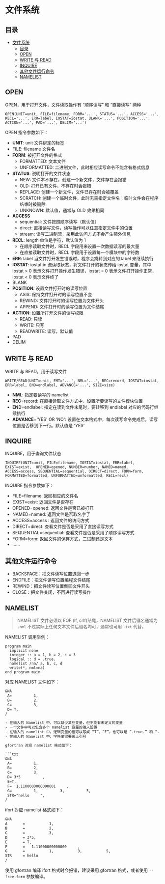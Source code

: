 # 文件系统

## 目录

- [文件系统](#文件系统)
  - [目录](#目录)
  - [OPEN](#open)
  - [WRITE 与 READ](#write-与-read)
  - [INQUIRE](#inquire)
  - [其他文件运行命令](#其他文件运行命令)
  - [NAMELIST](#namelist)

## OPEN

OPEN，用于打开文件，文件读取操作有 “顺序读写” 和 “直接读写” 两种

```Fortran
OPEN(UNIT=unit, FILE=filename, FORM='...', STATUS='...', ACCESS='...', RECL='...', ERR=label, IOSTAT=iostat, BLANK='...', POSITION='...', ACTION='...', PAD='...', DELIM='...')
```

OPEN 指令参数如下：

- **UNIT**: unit 文件绑定的标签
- FILE: filename 文件名
- **FORM**: 被打开文件的格式
  - FORMATTED: 文本文件
  - UNFORMATTED: 二进制文件，此时相应读写命令不能含有格式信息
- **STATUS**: 说明打开的文件状态
  - NEW: 文件本不存在，创建一个新文件，文件存在会报错
  - OLD: 打开已有文件，不存在时会报错
  - REPLACE: 创建一个新文件，文件已存在时会被覆盖
  - SCRATCH: 创建一个临时文件，此时无需指定文件名；临时文件会在程序结束时被删除
  - UNKNOWN: 默认值，通常与 OLD 效果相同
- **ACCESS**
  - sequential: 文件按照顺序读写（默认值）
  - direct: 直接读写文件，读写操作可以任意指定文件中的位置
  - stream: 读写二进制流，采用此访问方式不会产生额外信息
- **RECL**: length 单位是字符，默认值为 1
  - 在顺序读取文件时，RECL 字段用来设置一次数据读写的最大量
  - 在直接读取文件时，RECL 字段用于设置每一个模块中的字符数
- **ERR**: label 当文件打开发生错误时，程序会跳转到对应的 label 来继续执行
- **IOSTAT**: iostat io 流读取状态，将文件打开的状态传给 iostat 变量，其中 iostat > 0 表示文件打开操作发生错误，iostat = 0 表示文件打开操作正常，iostat < 0 表示文件终了
- BLANK
- **POSITION**: 设置文件打开时的读写位置
  - ASIS: 保持文件打开时的读写位置不变
  - REWIND: 文件打开时的读写位置为文件开头
  - APPEND: 文件打开时的读写位置为文件结尾
- **ACTION**: 设置所打开文件的读写权限
  - READ: 只读
  - WRITE: 只写
  - READWRITE: 读写，默认值
- PAD
- DELIM

## WRITE 与 READ

WRITE 与 READ，用于读写文件

```Fortran
WRITE/READ(UNIT=unit, FMT='...', NML='...', REC=record, IOSTAT=iostat, ERR=label, END=endlabel, ADVANCE='...', SIZE=size)
```

- **NML**: 指定要读写的 namelist
- **REC**=record: 在直接读取文件方式中，设置所要读写的文件模块位置
- **END**=endlabel: 指定在读到文件末尾时，要转移到 endlabel 对应的代码行继续执行
- **ADVANCE**='YES' OR 'NO': 设置在文本格式中，每次读写命令完成后，读写位置是否移到下一行。默认值是 'YES'

## INQUIRE

INQUIRE，用于查询文件状态

```Fortran
INQUIRE(UNIT=unit, FILE=filename, IOSTAT=iostat, ERR=label, EXIST=exist,  OPENED=opened, NUMBER=number, NAMED=named, ACCESS=access, SEQUENTIAL=sequential, DIRECT=direct, FORM=form, FORMATTED=formatted, UNFORMATTED=unformatted, RECL=recl)
```

INQUIRE 指令参数如下：

- FILE=filename: 返回相应的文件名
- EXIST=exist: 返回文件是否存在
- OPENED=opened: 返回文件是否已被打开
- NAMED=named: 返回文件是否取名字了
- ACCESS=access : 返回文件的访问方式
- DIRECT=direct: 查看文件是否是采用了直接读写方式
- SEQUENTIAL=sequential: 查看文件是否是采用了顺序读写方式
- FORM=form: 返回文件的保存方式，二进制还是文本
- ......

## 其他文件运行命令

- BACKSPACE：把文件读写位置退回一步
- ENDFILE：把文件读写位置编程文件结尾
- REWIND：把文件读写位置倒回文件开头
- CLOSE：把文件关闭，不再进行读写操作

## NAMELIST

> NAMELIST 文件必须以 EOF (lf, crlf)结尾，NAMELIST 文件后缀名通常为 `.nml` 不过实际上任何文本文件后缀名均可，通常也可用 `.txt` 代替。

NAMELIST 调用举例：

```Fortran
program main
  implicit none
  integer :: a = 1, b = 2, c = 3
  logical :: d = .true.
  namelist /na/ a, b, c, d
  write(*, nml=na)
end program main
```

对应 NAMELIST 文件如下：

````txt
&NA
 A=          1,
 B=          2,
 C=          3,
 D= T,
/

- 在输入的 Namelist 中，可以缺少某些变量，但不能有未定义的变量
- 一个文件中可以包含多个 namelist 变量的输入设置
- 在输入的 namelist 中，逻辑变量的值可以写成 “T”、“F”，也可以是 “.true.” 和 “.false.”
- 在输入的 Namelist 中，字符串需要带上引号

gfortran 对应 namelist 格式如下：

```txt
&NA
 A=          1,
 B=          2,
 C=          3,
 D= 3*5          ,
 E=T,
 F=  1.1100000000000001     ,
 G=          1,          3,          5,
 STR="hello     ",
/
````

ifort 对应 namelist 格式如下：

```txt
&NA
A       =           1,
B       =           2,
C       =           3,
D       = 3*5,
E       = T,
F       =   1.11000000000000     ,
G       =           1,           3,           5,
STR     = hello
/
```

使用 gfortran 编译 ifort 格式时会报错，建议采用 gfortran 格式，或者使用 `--free-form` 参数编译。
